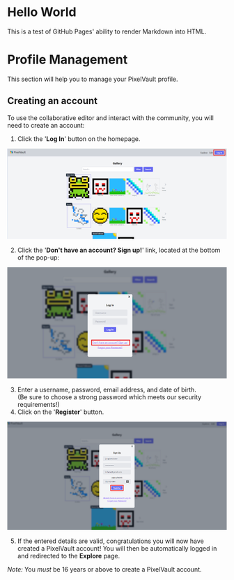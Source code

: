 # Hello World

This is a test of GitHub Pages' ability to render Markdown into HTML.

# Profile Management

This section will help you to manage your PixelVault profile.

## Creating an account

To use the collaborative editor and interact with the community, you will need to create an account:

1. Click the '**Log In**' button on the homepage.  
<img src="img/login.png" alt="An image highlighting the login button" width="650"/>


2. Click the '**Don't have an account? Sign up!**' link, located at the bottom of the pop-up:  
<img src="img/signup-link.png" alt="An image highlighting the sign-up link" width="650"/>

3. Enter a username, password, email address, and date of birth.  
  (Be sure to choose a strong password which meets our security requirements!)
4. Click on the '**Register**' button.  
<img src="img/register-button.png" alt="An image highlighting the register button" width="650"/>

5. If the entered details are valid, congratulations you will now have created a PixelVault account! 
    You will then be automatically logged in and redirected to the **Explore** page.

*Note:* You *must* be 16 years or above to create a PixelVault account.
